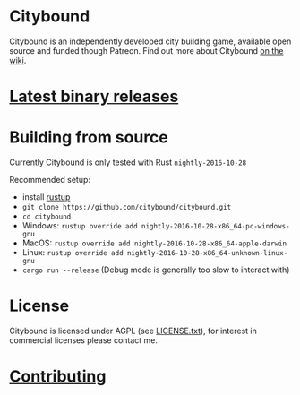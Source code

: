 # Citybound

Citybound is an independently developed city building game, available open source and funded though Patreon.
Find out more about Citybound [on the wiki](https://github.com/aeickhoff/citybound/wiki).

# [Latest binary releases](https://github.com/aeickhoff/citybound/releases)

# Building from source

Currently Citybound is only tested with Rust `nightly-2016-10-28`

Recommended setup:
* install [rustup](https://rustup.rs/)
* `git clone https://github.com/citybound/citybound.git`
* `cd citybound`
* Windows: `rustup override add nightly-2016-10-28-x86_64-pc-windows-gnu`
* MacOS: `rustup override add nightly-2016-10-28-x86_64-apple-darwin`
* Linux: `rustup override add nightly-2016-10-28-x86_64-unknown-linux-gnu`
* `cargo run --release` (Debug mode is generally too slow to interact with)

# License

Citybound is licensed under AGPL (see [LICENSE.txt](LICENSE.txt)), for interest in commercial licenses please contact me.

# [Contributing](CONTRIBUTING.md)
